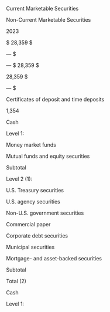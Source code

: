 Current
Marketable
Securities

Non-Current
Marketable
Securities

2023

$  28,359  $

—  $

—  $  28,359  $

28,359  $

—  $

Certificates of deposit and time deposits

1,354

Cash

Level 1:

Money market funds

Mutual funds and equity securities

Subtotal

Level 2 (1):

U.S. Treasury securities

U.S. agency securities

Non-U.S. government securities

Commercial paper

Corporate debt securities

Municipal securities

Mortgage- and asset-backed securities

Subtotal

Total (2)

Cash

Level 1: